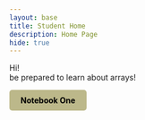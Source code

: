 ```yaml
---
layout: base
title: Student Home 
description: Home Page
hide: true
---
```


Hi! <br>
be prepared to learn about arrays!


<div style="display: flex; flex-wrap: wrap; gap: 10px;">
    <a href="{{site.baseurl}}/nbjupyter" style="text-decoration: none;">
        <div style="background-color: #BCB88A; color: black; padding: 10px 20px; border-radius: 5px; font-weight: bold;">
            Notebook One
        </div>
     </a>
</div>

